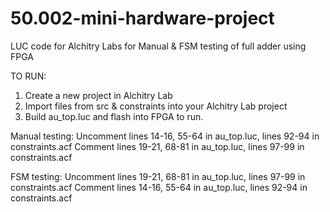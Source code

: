 # 50.002-mini-hardware-project
LUC code for Alchitry Labs for Manual &amp; FSM testing of full adder using FPGA 


TO RUN: 
1) Create a new project in Alchitry Lab
2) Import files from src & constraints into your Alchitry Lab project
3) Build au_top.luc and flash into FPGA to run. 

Manual testing: 
Uncomment lines 14-16, 55-64 in au_top.luc, lines 92-94 in constraints.acf
Comment lines 19-21, 68-81 in au_top.luc, lines 97-99 in constraints.acf

FSM testing: 
Uncomment lines 19-21, 68-81 in au_top.luc, lines 97-99 in constraints.acf
Comment lines 14-16, 55-64 in au_top.luc, lines 92-94 in constraints.acf
